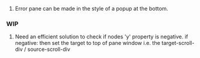 1. Error pane can be made in the style of a popup at the bottom.

### WIP

1. Need an efficient solution to check if nodes 'y' property is negative.
   if negative:
   then set the target to top of pane window i.e. the target-scroll-div / source-scroll-div

